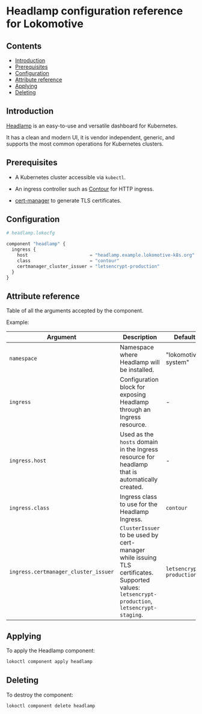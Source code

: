 # Headlamp configuration reference for Lokomotive

## Contents

* [Introduction](#introduction)
* [Prerequisites](#prerequisites)
* [Configuration](#configuration)
* [Attribute reference](#attribute-reference)
* [Applying](#applying)
* [Deleting](#deleting)

## Introduction

[Headlamp](https://github.com/kinvolk/headlamp) is an easy-to-use and versatile
dashboard for Kubernetes.

It has a clean and modern UI, it is vendor independent, generic, and supports
the most common operations for Kubernetes clusters.

## Prerequisites

* A Kubernetes cluster accessible via `kubectl`.

* An ingress controller such as [Contour](contour.md) for HTTP ingress.

* [cert-manager](cert-manager.md) to generate TLS certificates.

## Configuration

```tf
# headlamp.lokocfg

component "headlamp" {
  ingress {
    host                       = "headlamp.example.lokomotive-k8s.org"
    class                      = "contour"
    certmanager_cluster_issuer = "letsencrypt-production"
  }
}
```

## Attribute reference

Table of all the arguments accepted by the component.

Example:

| Argument                             | Description                                                                                                                                   | Default                  | Type   | Required |
|--------------------------------------|-----------------------------------------------------------------------------------------------------------------------------------------------|--------------------------|--------|----------|
| `namespace`                          | Namespace where Headlamp will be installed.                                                                                                   | "lokomotive-system"      | string | false    |
| `ingress`                            | Configuration block for exposing Headlamp through an Ingress resource.                                                                        | -                        | block  | false    |
| `ingress.host`                       | Used as the `hosts` domain in the Ingress resource for headlamp that is automatically created.                                                | -                        | string | true     |
| `ingress.class`                      | Ingress class to use for the Headlamp Ingress.                                                                                                | `contour`                | string | false    |
| `ingress.certmanager_cluster_issuer` | `ClusterIssuer` to be used by cert-manager while issuing TLS certificates. Supported values: `letsencrypt-production`, `letsencrypt-staging`. | `letsencrypt-production` | string | false    |

## Applying

To apply the Headlamp component:

```bash
lokoctl component apply headlamp
```

## Deleting

To destroy the component:

```bash
lokoctl component delete headlamp
```
